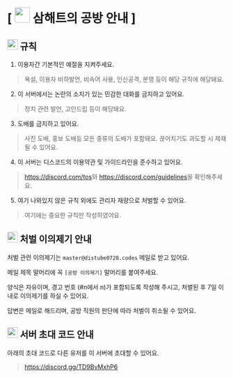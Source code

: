 # [ <img src="https://cdn.discordapp.com/emojis/894446181353136188.webp" width="35" /> 삼해트의 공방 안내 ]

## <img src="https://cdn.discordapp.com/emojis/919436087481499688.webp" width="24" /> 규칙
1. 이용자간 기본적인 예절을 지켜주세요.
> 욕설, 이용자 비하발언, 비속어 사용, 인신공격, 분쟁 등이 해당 규칙에 해당돼요.

2. 이 서버에서는 논란의 소지가 있는 민감한 대화를 금지하고 있어요.
> 정치 관련 발언, 고인드립 등이 해당돼요.

3. 도배를 금지하고 있어요.
> 사진 도배, 홍보 도배등 모든 종류의 도배가 포함돼요. 끊어치기도 과도할 시 제재될 수 있어요.

4. 이 서버는 디스코드의 이용약관 및 가이드라인을 준수하고 있어요.
> <https://discord.com/tos>와 <https://discord.com/guidelines>을 확인해주세요.

5. 여기 나와있지 않은 규칙 외에도 관리자 재량으로 처벌할 수 있어요.
> 여기에는 중요한 규칙만 작성하였어요.

## <img src="https://cdn.discordapp.com/emojis/919436087217238067.webp" width="24" /> 처벌 이의제기 안내
처벌 관련 이의제기는 `master@distube0728.codes` 메일로 받고 있어요.

메일 제목 말머리에 꼭 `[공방 이의제기]` 말머리를 붙여주세요.

양식은 자유이며, 경고 번호 (#n에서 n)가 포함되도록 작성해 주시고, 처벌된 후 7일 이내로 이의제기를 하실 수 있어요.

답변은 메일로 해드리며, 공방 직원의 판단에 따라 처벌이 취소될 수 있어요.

## <img src="https://cdn.discordapp.com/emojis/919437456837853204.webp" width="24" /> 서버 초대 코드 안내
아래의 초대 코드로 다른 유저를 이 서버에 초대할 수 있어요.
> https://discord.gg/TD9BvMxhP6
